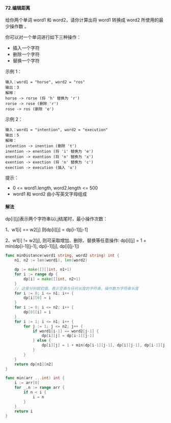 #### 72.编辑距离

给你两个单词 word1 和 word2，请你计算出将 word1 转换成 word2 所使用的最少操作数 。

你可以对一个单词进行如下三种操作：

- 插入一个字符
- 删除一个字符
- 替换一个字符
 

示例 1：
```
输入：word1 = "horse", word2 = "ros"
输出：3
解释：
horse -> rorse (将 'h' 替换为 'r')
rorse -> rose (删除 'r')
rose -> ros (删除 'e')
```

示例 2：

```
输入：word1 = "intention", word2 = "execution"
输出：5
解释：
intention -> inention (删除 't')
inention -> enention (将 'i' 替换为 'e')
enention -> exention (将 'n' 替换为 'x')
exention -> exection (将 'n' 替换为 'c')
exection -> execution (插入 'u')
```

提示：
- 0 <= word1.length, word2.length <= 500
- word1 和 word2 由小写英文字母组成

#### 解法
dp[i][j]表示两个字符串以i,j结尾时，最小操作次数：

1、w1[i] == w2[j] 则dp[i][j] = dp[i-1][j-1]

2、w1[i] != w2[j], 则可采取增加、删除、替换等任意操作: dp[i][j] = 1 + min(dp[i-1][j-1], dp[i-1][j], dp[i][j-1])

```go
func minDistance(word1 string, word2 string) int {
	n1, n2 := len(word1), len(word2)

	dp := make([][]int, n1+1)
	for i := range dp {
		dp[i] = make([]int, n2+1)
	}
	// 这里分别赋初值，表示空串与任何长度的字符串，操作数为字符串长度
	for i := 0; i <= n1; i++ {
		dp[i][0] = i
	}
	for i := 0; i <= n2; i++ {
		dp[0][i] = i
	}
	for i := 1; i <= n1; i++ {
		for j := 1; j <= n2; j++ {
			if word1[i-1] == word2[j-1] {
				dp[i][j] = dp[i-1][j-1]
			} else {
				dp[i][j] = 1 + min(dp[i-1][j-1], dp[i][j-1], dp[i-1][j])
			}
		}
	}
	return dp[n1][n2]
}

func min(arr ...int) int {
	i := arr[0]
	for _,n := range arr {
		if n < i {
			i = n
		}
	}
	return i
}
```